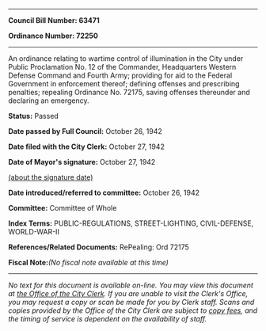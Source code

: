 

********

**Council Bill Number: 63471**
   
**Ordinance Number: 72250**
********

 An ordinance relating to wartime control of illumination in the City under Public Proclamation No. 12 of the Commander, Headquarters Western Defense Command and Fourth Army; providing for aid to the Federal Government in enforcement thereof; defining offenses and prescribing penalties; repealing Ordinance No. 72175, saving offenses thereunder and declaring an emergency.

**Status:** Passed
   
**Date passed by Full Council:** October 26, 1942
   
**Date filed with the City Clerk:** October 27, 1942
   
**Date of Mayor's signature:** October 27, 1942
   
[(about the signature date)](/~public/approvaldate.htm)
   
   
   
**Date introduced/referred to committee:** October 26, 1942
   
**Committee:** Committee of Whole
   
   
**Index Terms:** PUBLIC-REGULATIONS, STREET-LIGHTING, CIVIL-DEFENSE, WORLD-WAR-II

**References/Related Documents:** RePealing: Ord 72175

**Fiscal Note:**_(No fiscal note available at this time)_
********

_No text for this document is available on-line. You may view this document at [the Office of the City Clerk](http://www.seattle.gov/leg/clerk/contactUs.htm). If you are unable to visit the Clerk's Office, you may request a copy or scan be made for you by Clerk staff. Scans and copies provided by the Office of the City Clerk are subject to [copy fees](http://clerk.seattle.gov/~public/clerkfees.htm), and the timing of service is dependent on the availability of staff._

